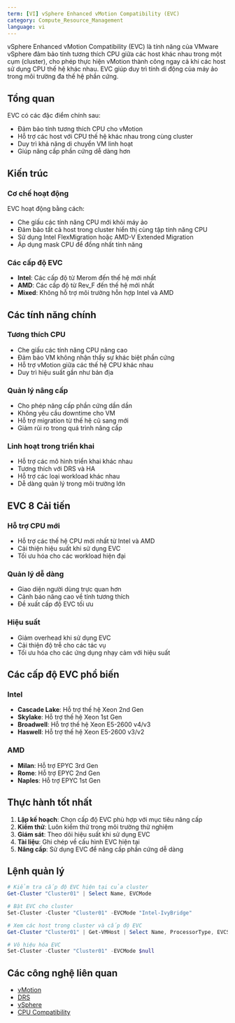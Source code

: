 ```yaml
---
term: [VI] vSphere Enhanced vMotion Compatibility (EVC)
category: Compute_Resource_Management
language: vi
---
```


vSphere Enhanced vMotion Compatibility (EVC) là tính năng của VMware vSphere đảm bảo tính tương thích CPU giữa các host khác nhau trong một cụm (cluster), cho phép thực hiện vMotion thành công ngay cả khi các host sử dụng CPU thế hệ khác nhau. EVC giúp duy trì tính di động của máy ảo trong môi trường đa thế hệ phần cứng.

## Tổng quan

EVC có các đặc điểm chính sau:
- Đảm bảo tính tương thích CPU cho vMotion
- Hỗ trợ các host với CPU thế hệ khác nhau trong cùng cluster
- Duy trì khả năng di chuyển VM linh hoạt
- Giúp nâng cấp phần cứng dễ dàng hơn

## Kiến trúc

### Cơ chế hoạt động
EVC hoạt động bằng cách:
- Che giấu các tính năng CPU mới khỏi máy ảo
- Đảm bảo tất cả host trong cluster hiển thị cùng tập tính năng CPU
- Sử dụng Intel FlexMigration hoặc AMD-V Extended Migration
- Áp dụng mask CPU để đồng nhất tính năng

### Các cấp độ EVC
- **Intel**: Các cấp độ từ Merom đến thế hệ mới nhất
- **AMD**: Các cấp độ từ Rev_F đến thế hệ mới nhất
- **Mixed**: Không hỗ trợ môi trường hỗn hợp Intel và AMD

## Các tính năng chính

### Tương thích CPU
- Che giấu các tính năng CPU nâng cao
- Đảm bảo VM không nhận thấy sự khác biệt phần cứng
- Hỗ trợ vMotion giữa các thế hệ CPU khác nhau
- Duy trì hiệu suất gần như bản địa

### Quản lý nâng cấp
- Cho phép nâng cấp phần cứng dần dần
- Không yêu cầu downtime cho VM
- Hỗ trợ migration từ thế hệ cũ sang mới
- Giảm rủi ro trong quá trình nâng cấp

### Linh hoạt trong triển khai
- Hỗ trợ các mô hình triển khai khác nhau
- Tương thích với DRS và HA
- Hỗ trợ các loại workload khác nhau
- Dễ dàng quản lý trong môi trường lớn

## EVC 8 Cải tiến

### Hỗ trợ CPU mới
- Hỗ trợ các thế hệ CPU mới nhất từ Intel và AMD
- Cải thiện hiệu suất khi sử dụng EVC
- Tối ưu hóa cho các workload hiện đại

### Quản lý dễ dàng
- Giao diện người dùng trực quan hơn
- Cảnh báo nâng cao về tính tương thích
- Đề xuất cấp độ EVC tối ưu

### Hiệu suất
- Giảm overhead khi sử dụng EVC
- Cải thiện độ trễ cho các tác vụ
- Tối ưu hóa cho các ứng dụng nhạy cảm với hiệu suất

## Các cấp độ EVC phổ biến

### Intel
- **Cascade Lake**: Hỗ trợ thế hệ Xeon 2nd Gen
- **Skylake**: Hỗ trợ thế hệ Xeon 1st Gen
- **Broadwell**: Hỗ trợ thế hệ Xeon E5-2600 v4/v3
- **Haswell**: Hỗ trợ thế hệ Xeon E5-2600 v3/v2

### AMD
- **Milan**: Hỗ trợ EPYC 3rd Gen
- **Rome**: Hỗ trợ EPYC 2nd Gen
- **Naples**: Hỗ trợ EPYC 1st Gen

## Thực hành tốt nhất

1. **Lập kế hoạch**: Chọn cấp độ EVC phù hợp với mục tiêu nâng cấp
2. **Kiểm thử**: Luôn kiểm thử trong môi trường thử nghiệm
3. **Giám sát**: Theo dõi hiệu suất khi sử dụng EVC
4. **Tài liệu**: Ghi chép về cấu hình EVC hiện tại
5. **Nâng cấp**: Sử dụng EVC để nâng cấp phần cứng dễ dàng

## Lệnh quản lý

```powershell
# Kiểm tra cấp độ EVC hiện tại của cluster
Get-Cluster "Cluster01" | Select Name, EVCMode

# Bật EVC cho cluster
Set-Cluster -Cluster "Cluster01" -EVCMode "Intel-IvyBridge"

# Xem các host trong cluster và cấp độ EVC
Get-Cluster "Cluster01" | Get-VMHost | Select Name, ProcessorType, EVCSupported

# Vô hiệu hóa EVC
Set-Cluster -Cluster "Cluster01" -EVCMode $null
```

## Các công nghệ liên quan

- [vMotion](/glossary/term/vmotion)
- [DRS](/glossary/term/drs)
- [vSphere](/glossary/term/vsphere)
- [CPU Compatibility](/glossary/term/cpu-compatibility)